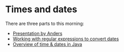# Times and dates
There are three parts to this morning:

* [Presentation by Anders](Time.pdf)
* [Working with regular expressions to convert dates](RegularExpressionExercises.md)
* [Overview of time & dates in Java](DateTimeJava.md)
